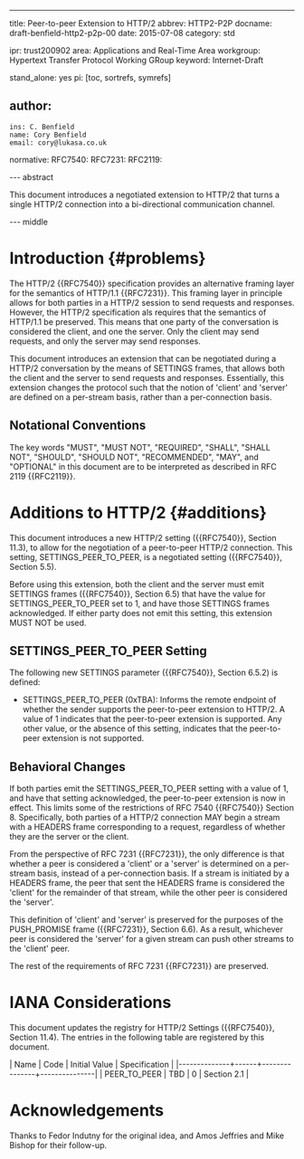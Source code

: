 ---
title: Peer-to-peer Extension to HTTP/2
abbrev: HTTP2-P2P
docname: draft-benfield-http2-p2p-00
date: 2015-07-08
category: std

ipr: trust200902
area: Applications and Real-Time Area
workgroup: Hypertext Transfer Protocol Working GRoup
keyword: Internet-Draft

stand_alone: yes
pi: [toc, sortrefs, symrefs]

author:
 -
    ins: C. Benfield
    name: Cory Benfield
    email: cory@lukasa.co.uk

normative:
  RFC7540:
  RFC7231:
  RFC2119:


--- abstract

This document introduces a negotiated extension to HTTP/2 that
turns a single HTTP/2 connection into a bi-directional
communication channel.

--- middle

Introduction        {#problems}
============

The HTTP/2 {{RFC7540}} specification provides an alternative framing layer for
the semantics of HTTP/1.1 {{RFC7231}}. This framing layer in principle allows
for both parties in a HTTP/2 session to send requests and responses. However,
the HTTP/2 specification als requires that the semantics of HTTP/1.1 be
preserved. This means that one party of the conversation is considered the
client, and one the server. Only the client may send requests, and only the
server may send responses.

This document introduces an extension that can be negotiated during a HTTP/2
conversation by the means of SETTINGS frames, that allows both the client and
the server to send requests and responses. Essentially, this extension changes
the protocol such that the notion of 'client' and 'server' are defined on a
per-stream basis, rather than a per-connection basis.

Notational Conventions
----------------------

The key words "MUST", "MUST NOT", "REQUIRED", "SHALL", "SHALL NOT",
"SHOULD", "SHOULD NOT", "RECOMMENDED", "MAY", and "OPTIONAL" in this
document are to be interpreted as described in RFC 2119 {{RFC2119}}.


Additions to HTTP/2   {#additions}
===================

This document introduces a new HTTP/2 setting ({{RFC7540}}, Section 11.3), to
allow for the negotiation of a peer-to-peer HTTP/2 connection. This setting,
SETTINGS_PEER_TO_PEER, is a negotiated setting ({{RFC7540}}, Section 5.5).

Before using this extension, both the client and the server must emit SETTINGS
frames ({{RFC7540}}, Section 6.5) that have the value for SETTINGS_PEER_TO_PEER
set to 1, and have those SETTINGS frames acknowledged. If either party does not
emit this setting, this extension MUST NOT be used.

SETTINGS_PEER_TO_PEER Setting
-----------------------------

The following new SETTINGS parameter ({{RFC7540}}, Section 6.5.2) is defined:

* SETTINGS_PEER_TO_PEER (0xTBA): Informs the remote endpoint of whether the
  sender supports the peer-to-peer extension to HTTP/2. A value of 1 indicates
  that the peer-to-peer extension is supported. Any other value, or the absence
  of this setting, indicates that the peer-to-peer extension is not supported.

Behavioral Changes
------------------

If both parties emit the SETTINGS_PEER_TO_PEER setting with a value of 1, and
have that setting acknowledged, the peer-to-peer extension is now in effect.
This limits some of the restrictions of RFC 7540 {{RFC7540}} Section 8.
Specifically, both parties of a HTTP/2 connection MAY begin a stream with a
HEADERS frame corresponding to a request, regardless of whether they are the
server or the client.

From the perspective of RFC 7231 {{RFC7231}}, the only difference is that
whether a peer is considered a 'client' or a 'server' is determined on a
per-stream basis, instead of a per-connection basis. If a stream is initiated
by a HEADERS frame, the peer that sent the HEADERS frame is considered the
'client' for the remainder of that stream, while the other peer is considered
the 'server'.

This definition of 'client' and 'server' is preserved for the purposes of the
PUSH_PROMISE frame ({{RFC7231}}, Section 6.6). As a result, whichever peer is
considered the 'server' for a given stream can push other streams to the
'client' peer.

The rest of the requirements of RFC 7231 {{RFC7231}} are preserved.

IANA Considerations
===================

This document updates the registry for HTTP/2 Settings ({{RFC7540}}, Section
11.4). The entries in the following table are registered by this document.

| Name         | Code | Initial Value | Specification |
|--------------+------+---------------+---------------|
| PEER_TO_PEER | TBD  | 0             | Section 2.1   |

Acknowledgements
================

Thanks to Fedor Indutny for the original idea, and Amos Jeffries and Mike
Bishop for their follow-up.
